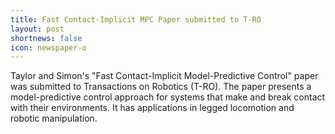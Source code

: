 ```yaml
---
title: Fast Contact-Implicit MPC Paper submitted to T-RO 
layout: post
shortnews: false
icon: newspaper-o
---
```


Taylor and Simon's "Fast Contact-Implicit Model-Predictive Control" paper was submitted to Transactions on Robotics (T-RO). The paper presents a model-predictive control approach for systems that make and break contact with their environments. It has applications in legged locomotion and robotic manipulation.
